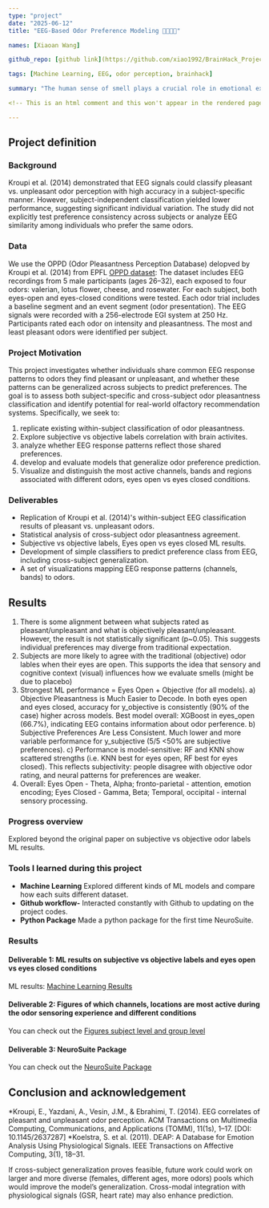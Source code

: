 ```yaml
---
type: "project" 
date: "2025-06-12" 
title: "EEG-Based Odor Preference Modeling 🌹🧀️🪷🍃"

names: [Xiaoan Wang]

github_repo: [github link](https://github.com/xiao1992/BrainHack_Project/tree/main)

tags: [Machine Learning, EEG, odor perception, brainhack]

summary: "The human sense of smell plays a crucial role in emotional experience. EEG recordings provide a non-invasive technique for neural responses during olfactory perception. Previous research has shown that EEG can distinguish between pleasant and unpleasant odors at an individual level (Kroupi et al.,2014), but the consistency of these preferences across individuals and their potential for predictive modeling remain open questions."

<!-- This is an html comment and this won't appear in the rendered page. You are now editing the "content" area, the core of your description. Everything that you can do in markdown is allowed below. We added a couple of comments to guide your through documenting your progress. -->

---
```


## Project definition

### Background

Kroupi et al. (2014) demonstrated that EEG signals could classify pleasant vs. unpleasant odor perception with high accuracy in a subject-specific manner. However, subject-independent classification yielded lower performance, suggesting significant individual variation. The study did not explicitly test preference consistency across subjects or analyze EEG similarity among individuals who prefer the same odors. 

### Data

We use the OPPD (Odor Pleasantness Perception Database) delopved by Kroupi et al. (2014) from EPFL [OPPD dataset](https://www.epfl.ch/labs/mmspg/downloads/page-119131-en-html/):
The dataset includes EEG recordings from 5 male participants (ages 26–32), each exposed to four odors: valerian, lotus flower, cheese, and rosewater. For each subject, both eyes-open and eyes-closed conditions were tested. Each odor trial includes a baseline segment and an event segment (odor presentation). The EEG signals were recorded with a 256-electrode EGI system at 250 Hz. Participants rated each odor on intensity and pleasantness. The most and least pleasant odors were identified per subject.

### Project Motivation
This project investigates whether individuals share common EEG response patterns to odors they find pleasant or unpleasant, and whether these patterns can be generalized across subjects to predict preferences. The goal is to assess both subject-specific and cross-subject odor pleasantness classification and identify potential for real-world olfactory recommendation systems. Specifically, we seek to:
1) replicate existing within-subject classification of odor pleasantness.
2) Explore subjective vs objective labels correlation with brain activites. 
3) analyze whether EEG response patterns reflect those shared preferences.
4) develop and evaluate models that generalize odor preference prediction.
5) Visualize and distinguish the most active channels, bands and regions associated with different odors, eyes open vs eyes closed conditions.

### Deliverables
- Replication of Kroupi et al. (2014)'s within-subject EEG classification results of pleasant vs. unpleasant odors.
- Statistical analysis of cross-subject odor pleasantness agreement.
- Subjective vs objective labels, Eyes open vs eyes closed ML results. 
- Development of simple classifiers to predict preference class from EEG, including cross-subject generalization.
- A set of visualizations mapping EEG response patterns (channels, bands) to odors.

## Results
1) There is some alignment between what subjects rated as pleasant/unpleasant and what is objectively pleasant/unpleasant. However, the result is not statistically significant (p~0.05). This suggests individual preferences may diverge from traditional expectation.
2) Subjects are more likely to agree with the traditional (objective) odor lables when their eyes are open. This supports the idea that sensory and cognitive context (visual) influences how we evaluate smells (might be due to placebo)
3) Strongest ML performance = Eyes Open + Objective (for all models).
a) Objective Pleasantness is Much Easier to Decode. In both eyes open and eyes closed, accuracy for y_objective is consistently (90% of the case) higher across models. Best model overall: XGBoost in eyes_open (66.7%), indicating EEG contains information about odor perference.
b) Subjective Preferences Are Less Consistent. Much lower and more variable performance for y_subjective (5/5 <50% are subjective preferences).
c) Performance is model-sensitive: RF and KNN show scattered strengths (i.e. KNN best for eyes open, RF best for eyes closed).
This reflects subjectivity: people disagree with objective odor rating, and neural patterns for preferences are weaker.
4) Overall: Eyes Open - Theta, Alpha; fronto-parietal - attention,  emotion encoding;
Eyes Closed - Gamma, Beta; Temporal, occipital - internal sensory processing.

### Progress overview

Explored beyond the original paper on subjective vs objective odor labels ML results.

### Tools I learned during this project

 * **Machine Learning** Explored different kinds of ML models and compare how each suits different dataset. 
 * **Github workflow-** Interacted constantly with Github to updating on the project codes.
 * **Python Package** Made a python package for the first time NeuroSuite. 

### Results

#### Deliverable 1: ML results on subjective vs objective labels and eyes open vs eyes closed conditions

ML results: [Machine Learning Results](https://github.com/xiao1992/BrainHack_Project/blob/main/EEG_model_results.tex)

#### Deliverable 2: Figures of which channels, locations are most active during the odor sensoring experience and different conditions

You can check out the [Figures subject level and group level](https://github.com/xiao1992/BrainHack_Project/tree/main/figures)

#### Deliverable 3: NeuroSuite Package 

You can check out the [NeuroSuite Package]((https://github.com/xiao1992/NeuroSuite))

## Conclusion and acknowledgement

*Kroupi, E., Yazdani, A., Vesin, J.M., & Ebrahimi, T. (2014). EEG correlates of pleasant and unpleasant odor perception. ACM Transactions on Multimedia Computing, Communications, and Applications (TOMM), 11(1s), 1–17. [DOI: 10.1145/2637287]
*Koelstra, S. et al. (2011). DEAP: A Database for Emotion Analysis Using Physiological Signals. IEEE Transactions on Affective Computing, 3(1), 18–31.

If cross-subject generalization proves feasible, future work could work on larger and more diverse (females, different ages, more odors) pools which would improve the model’s generalization. Cross-modal integration with physiological signals (GSR, heart rate) may also enhance prediction.
